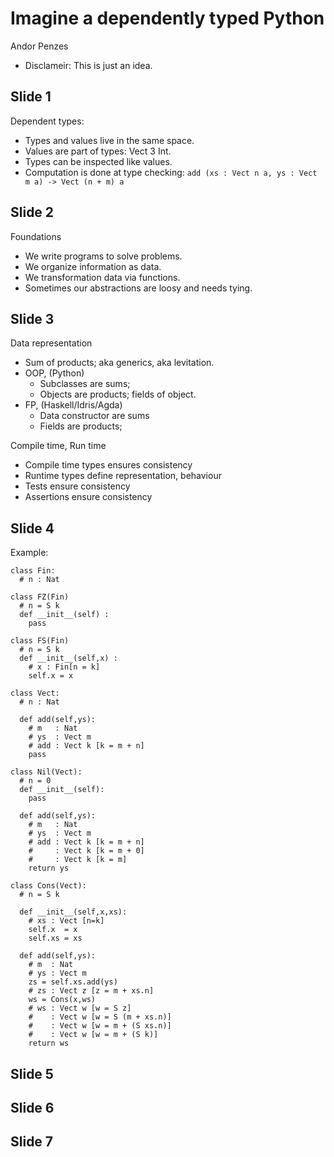 # Imagine a dependently typed Python

Andor Penzes

 * Disclameir: This is just an idea.

## Slide 1

Dependent types:

 * Types and values live in the same space.
 * Values are part of types: Vect 3 Int.
 * Types can be inspected like values.
 * Computation is done at type checking:
   `add (xs : Vect n a, ys : Vect m a) -> Vect (n + m) a`

## Slide 2

Foundations

 * We write programs to solve problems.
 * We organize information as data.
 * We transformation data via functions.
 * Sometimes our abstractions are loosy and needs tying.

## Slide 3

Data representation

 * Sum of products; aka generics, aka levitation.
 * OOP, (Python)
    * Subclasses are sums;
    * Objects are products; fields of object.
 * FP, (Haskell/Idris/Agda)
    * Data constructor are sums
    * Fields are products;

Compile time, Run time

 * Compile time types ensures consistency
 * Runtime types define representation, behaviour
 * Tests ensure consistency
 * Assertions ensure consistency

## Slide 4

Example:

```
class Fin:
  # n : Nat

class FZ(Fin)
  # n = S k
  def __init__(self) :
    pass

class FS(Fin)
  # n = S k
  def __init__(self,x) :
    # x : Fin[n = k]
    self.x = x
```

```
class Vect:
  # n : Nat

  def add(self,ys):
    # m   : Nat
    # ys  : Vect m
    # add : Vect k [k = m + n]
    pass

class Nil(Vect):
  # n = 0
  def __init__(self):
    pass

  def add(self,ys):
    # m   : Nat
    # ys  : Vect m
    # add : Vect k [k = m + n]
    #     : Vect k [k = m + 0]
    #     : Vect k [k = m]  
    return ys

class Cons(Vect):
  # n = S k

  def __init__(self,x,xs):
    # xs : Vect [n=k]
    self.x  = x
    self.xs = xs

  def add(self,ys):
    # m  : Nat
    # ys : Vect m
    zs = self.xs.add(ys)
    # zs : Vect z [z = m + xs.n]
    ws = Cons(x,ws)
    # ws : Vect w [w = S z]
    #    : Vect w [w = S (m + xs.n)]
    #    : Vect w [w = m + (S xs.n)]
    #    : Vect w [w = m + (S k)]
    return ws
```

## Slide 5

## Slide 6

## Slide 7

